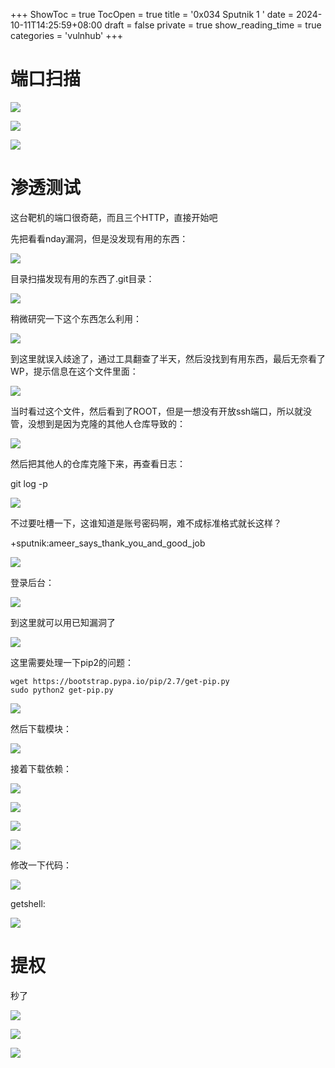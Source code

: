 +++
ShowToc = true
TocOpen = true
title = '0x034 Sputnik 1 '
date = 2024-10-11T14:25:59+08:00
draft = false
private = true
show_reading_time = true
categories = 'vulnhub'
+++



# 端口扫描

![](/vulnhub_img/WEBRESOURCE4e40d195b7a91574331b069e0ff75b22截图.png)

![](/vulnhub_img/WEBRESOURCE145236ecce5b7c10a067371b943cdf5a截图.png)

![](/vulnhub_img/WEBRESOURCE4ec6eb8ba5277c38092995f5b1e178f5截图.png)

# 渗透测试

这台靶机的端口很奇葩，而且三个HTTP，直接开始吧

先把看看nday漏洞，但是没发现有用的东西：

![](/vulnhub_img/WEBRESOURCE44c937b5d91911c0a0f738206cf2e69c截图.png)

目录扫描发现有用的东西了.git目录：

![](/vulnhub_img/WEBRESOURCE105babf9c7ca7af157473f369427329e截图.png)

稍微研究一下这个东西怎么利用：

![](/vulnhub_img/WEBRESOURCE75d700fbf7dd5ac0d410e58dd266b34f截图.png)

到这里就误入歧途了，通过工具翻查了半天，然后没找到有用东西，最后无奈看了WP，提示信息在这个文件里面：

![](/vulnhub_img/WEBRESOURCEb68a060896131d786c841ffe45949e79截图.png)

当时看过这个文件，然后看到了ROOT，但是一想没有开放ssh端口，所以就没管，没想到是因为克隆的其他人仓库导致的：

![](/vulnhub_img/WEBRESOURCE6a1e5a5757e8e8ca4558c20ce46777b8截图.png)

然后把其他人的仓库克隆下来，再查看日志：

git log -p

![](/vulnhub_img/WEBRESOURCE8dc1c87f6fbc9f9f0ed81ddf5f13aaf5截图.png)

不过要吐槽一下，这谁知道是账号密码啊，难不成标准格式就长这样？

+sputnik:ameer_says_thank_you_and_good_job

![](/vulnhub_img/WEBRESOURCE1b02d91bba0cea95ad565527cbf7f34e截图.png)

登录后台：

![](/vulnhub_img/WEBRESOURCE988a1f40ac2ec781a44c71a411a06f17截图.png)

到这里就可以用已知漏洞了

![](/vulnhub_img/WEBRESOURCE8045bf7cde54279b8a9c879c005e4116截图.png)

这里需要处理一下pip2的问题：

```
wget https://bootstrap.pypa.io/pip/2.7/get-pip.py
sudo python2 get-pip.py
```

![](/vulnhub_img/WEBRESOURCE114203728c63af1c0dcfe0a4e6f0f674截图.png)

然后下载模块：

![](/vulnhub_img/WEBRESOURCEa9ff4adbb4dc1abf9f500736a45bf20e截图.png)

接着下载依赖：

![](/vulnhub_img/WEBRESOURCEfa3c4633e94e01218c4f0da8da0693a2截图.png)

![](/vulnhub_img/WEBRESOURCE8d7f8c200a47ff8eb8e4420f52a42db4截图.png)

![](/vulnhub_img/WEBRESOURCE7ad0feac33962d493006c2d3466ab8fc截图.png)

![](/vulnhub_img/WEBRESOURCE68edc12a743e5e98b2d4250e1ea1729a截图.png)

修改一下代码：

![](/vulnhub_img/WEBRESOURCE53f2d2ec4ea87c219629c6c3499d0475截图.png)

getshell:

![](/vulnhub_img/WEBRESOURCE3da457feb327417cd2f4651c00c83f29截图.png)

# 提权

秒了

![](/vulnhub_img/WEBRESOURCEcd4529348a7956f70436a5c780863d5f截图.png)

![](/vulnhub_img/WEBRESOURCE3513a6ba57ac13425ab9cb4eca585f81截图.png)

![](/vulnhub_img/WEBRESOURCE557442b4ba88f4480f89d6f163498df9截图.png)